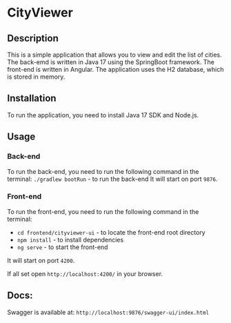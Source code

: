 # CityViewer

## Description
This is a simple application that allows you to view and edit the list of cities.
The back-emd is written in Java 17 using the SpringBoot framework.
The front-end is written in Angular.
The application uses the H2 database, which is stored in memory.

## Installation
To run the application, you need to install Java 17 SDK and Node.js.

## Usage

### Back-end
To run the back-end, you need to run the following command in the terminal:
`./gradlew bootRun` - to run the back-end
It will start on port `9876`.

### Front-end
To run the front-end, you need to run the following command in the terminal:
- `cd frontend/cityviewer-ui` - to locate the front-end root directory
- `npm install` - to install dependencies
- `ng serve` - to start the front-end

It will start on port `4200`.

If all set open `http://localhost:4200/` in your browser.

## Docs:
Swagger is available at: `http://localhost:9876/swagger-ui/index.html`
